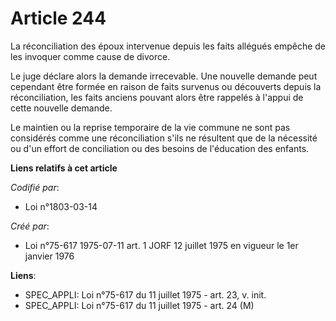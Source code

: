 # Article 244

La réconciliation des époux intervenue depuis les faits allégués empêche de les invoquer comme cause de divorce.

Le juge déclare alors la demande irrecevable. Une nouvelle demande peut cependant être formée en raison de faits survenus ou
découverts depuis la réconciliation, les faits anciens pouvant alors être rappelés à l'appui de cette nouvelle demande.

Le maintien ou la reprise temporaire de la vie commune ne sont pas considérés comme une réconciliation s'ils ne résultent que
de la nécessité ou d'un effort de conciliation ou des besoins de l'éducation des enfants.

**Liens relatifs à cet article**

_Codifié par_:

  - Loi n°1803-03-14

_Créé par_:

  - Loi n°75-617 1975-07-11 art. 1 JORF 12 juillet 1975 en vigueur le 1er janvier 1976

**Liens**:

  - SPEC_APPLI: Loi n°75-617 du 11 juillet 1975 - art. 23, v. init.
  - SPEC_APPLI: Loi n°75-617 du 11 juillet 1975 - art. 24 (M)
